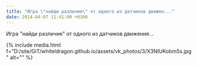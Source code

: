 ```yaml
---
title: "Игра \"найди различие\" от одного из датчиков движен..."
date: 2014-04-07 11:41:00 +0300
---
```


Игра "найди различие" от одного из датчиков движения...

{% include media.html f="D:/site/GiT/whiteldragon.github.io/assets/vk_photos/3/X3NIUKobm5s.jpg" alt="" %}
